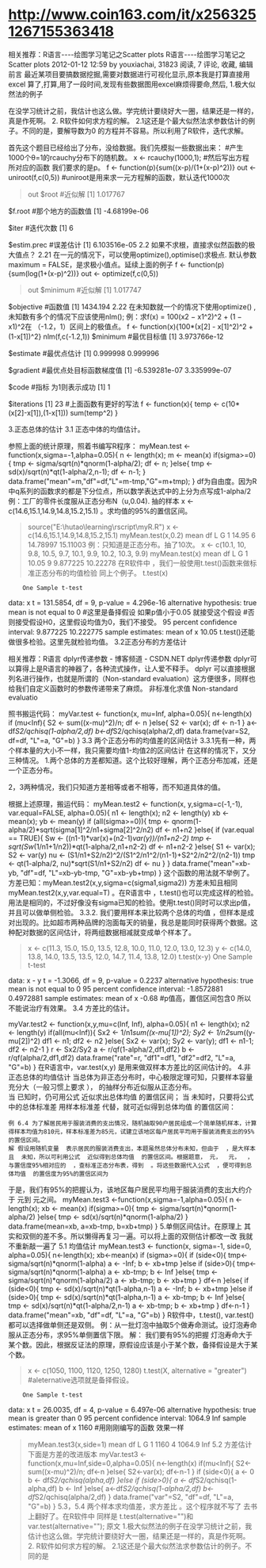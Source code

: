 # http://www.coin163.com/it/x2563251267155363418

相关推荐：R语言----绘图学习笔记之Scatter plots
R语言----绘图学习笔记之Scatter plots 2012-01-12 12:59 by youxiachai, 31823 阅读, 7 评论, 收藏, 编辑 前言   最近某项目要搞数据挖掘,需要对数据进行可视化显示,原本我是打算直接用excel 算了,打算,用了一段时间,发现有些数据图用excel麻烦得要命,然后,
1.极大似然法的例子

在没学习统计之前，我估计也这么做。学完统计要绕好大一圈，结果还是一样的，真是作死啊。
2. R软件如何求方程的解。
  2.1这还是个最大似然法求参数估计的例子。不同的是，要解导数为0 的方程并不容易。所以利用了R软件，迭代求解。

首先这个题目已经给出了分布，没给数据。我们先模拟一些数据出来：
#产生1000个θ=1的rcauchy分布下的随机数。
x <- rcauchy(1000,1);
#然后写出方程 所对应的函数 我们要求的是p。
f <- function(p){sum((x-p)/(1+(x-p)^2))}
out <- uniroot(f,c(0,5)) #uniroot是用来求一元方程解的函数，默认迭代1000次
> out
$root        #近似解
[1] 1.017767

$f.root    #那个地方的函数值
[1] -4.68199e-06

$iter    #迭代次数
[1] 6

$estim.prec    #误差估计
[1] 6.103516e-05
  2.2 如果不求根，直接求似然函数的极大值点？
   2.21 在一元的情况下，可以使用optimize(),optimise()求极点. 默认参数maximum = FALSE，是求极小值点。延续上面的例子
f <- function(p){sum(log(1+(x-p)^2))}
out <- optimize(f,c(0,5))
> out
$minimum     #近似解
[1] 1.017747

$objective   #函数值
[1] 1434.194
   2.22 在未知数就一个的情况下使用optimize() , 未知数有多个的情况下应该使用nlm();
    例：求f(x) = 100(x2 − x1^2)^2 + (1 − x1)^2在 （-1.2，1）区间上的极值点。
f <- function(x){100*(x[2] - x[1]^2)^2 + (1-x[1])^2}
nlm(f,c(-1.2,1))
$minimum   #最优目标值
[1] 3.973766e-12

$estimate  #最优点估计
[1] 0.999998 0.999996

$gradient  #最优点处目标函数梯度值
[1] -6.539281e-07  3.335999e-07

$code  #指标  为1则表示成功
[1] 1

$iterations
[1] 23
#上面函数有更好的写法
f <- function(x){
  temp <- c(10*(x[2]-x[1]),(1-x[1]))
  sum(temp^2)
}

3.正态总体的估计
  3.1 正态中体的均值估计。



参照上面的统计原理，照着书编写R程序：
myMean.test <- function(x,sigma=-1,alpha=0.05){
  n <- length(x); m <- mean(x)
  if(sigma>=0){
    tmp <- sigma/sqrt(n)*qnorm(1-alpha/2); df <- n;
  }else{
    tmp <- sd(x)/sqrt(n)*qt(1-alpha/2,n-1); df <- n-1;
  }
  data.frame("mean"=m,"df"=df,"L"=m-tmp,"G"=m+tmp);
}
df为自由度。因为R中q系列的函数求的都是下分位点，所以数学表达式中的上分为点写成1-alpha/2
  例：工厂的零件长度服从正态分布N（u,0.04). 抽的样本   x <- c(14.6,15.1,14.9,14.8,15.2,15.1) 。求均值的95%的置信区间。 
> source("E:\\hutao\\learning\\rscript\\myR.R")
> x <- c(14.6,15.1,14.9,14.8,15.2,15.1)
> myMean.test(x,0.2)
   mean df        L        G
1 14.95  6 14.78997 15.11003
 例：只知道是正态分布。抽了10次。
> x <- c(10.1, 10, 9.8, 10.5, 9.7, 10.1, 9.9, 10.2, 10.3, 9.9)
> myMean.test(x)
   mean df        L        G
1 10.05  9 9.877225 10.22278
在R软件中 ，我们一般使用t.test()函数来做标准正态分布的均值检验 同上个例子。
> t.test(x)

        One Sample t-test

data:  x
t = 131.5854, df = 9, p-value = 4.296e-16
alternative hypothesis: true mean is not equal to 0 #这里是备择假设 如果p值小于0.05 就接受这个假设
                                                    #否则接受假设H0，这里假设均值为0，我们不接受。
95 percent confidence interval:
  9.877225 10.222775
sample estimates:
mean of x 
    10.05
t.test()还能做很多检验。这里先就检验均值。
3.2正态分布的方差估计


相关推荐：R语言 dplyr传递参数 - 博客频道 - CSDN.NET
dplyr传递参数 dplyr可以算得上是R语言的神器了，各种流式操作，让人爱不释手。 dplyr 可以直接根据列名进行操作，也就是所谓的（Non-standard evaluation）这方便很多，同样也给我们自定义函数时的参数传递带来了麻烦。 非标准化求值 Non-standard evaluatio

照书搬运代码：
myVar.test <- function(x, mu=Inf, alpha=0.05){
  n<-length(x)
  if (mu<Inf){
    S2 <- sum((x-mu)^2)/n; df <- n
  }else{
    S2 <- var(x); df <- n-1
  }
  a<-df*S2/qchisq(1-alpha/2,df)
  b<-df*S2/qchisq(alpha/2,df)
  data.frame(var=S2, df=df, "L"=a, "G"=b)
}
3.3 两个正态分布的均值差的区间估计
  3.3.1先有一种，两个样本量的大小不一样，我只需要均值1-均值2的区间估计
在这样的情况下，又分三种情况。
     1.两个总体的方差都知道。这个比较好理解，两个正态分布加减，还是一个正态分布。

 2，3两种情况，我们只知道方差相等或者不相等，而不知道具体的值。

根据上述原理，搬运代码：
myMean.test2 <- function(x, y,sigma=c(-1,-1), var.equal=FALSE, alpha=0.05){
  n1 <- length(x); n2 <- length(y)
  xb <- mean(x); yb <- mean(y)
  if (all(sigma>=0)){
    tmp <- qnorm(1-alpha/2)*sqrt(sigma[1]^2/n1+sigma[2]^2/n2)
    df <- n1+n2
  }else{
    if (var.equal == TRUE){
      Sw <- ((n1-1)*var(x)+(n2-1)*var(y))/(n1+n2-2)
      tmp <- sqrt(Sw*(1/n1+1/n2))*qt(1-alpha/2,n1+n2-2)
      df <- n1+n2-2
    }else{
      S1 <- var(x); S2 <- var(y)
      nu <- (S1/n1+S2/n2)^2/(S1^2/n1^2/(n1-1)+S2^2/n2^2/(n2-1))
      tmp <- qt(1-alpha/2, nu)*sqrt(S1/n1+S2/n2)
      df <- nu
    }
  }
  data.frame("mean"=xb-yb, "df"=df, "L"=xb-yb-tmp, "G"=xb-yb+tmp)
}
这个函数的用法就不举例了。方差已知：myMean.test2(x,y,sigma=c(sigma1,sigma2)) 方差未知且相同myMean.test2(x,y,var.equal=T) 。在R语言中 ，t.test()也可以完成这样的检验。用法是相同的，不过好像没有sigma已知的检验。使用t.test()同时可以求出p值，并且可以做单侧检验。
3.3.2. 我们要用样本来比较两个总体的均值 ，但样本是成对出现的。比如超市两种品牌的泡面每天的销量，我总是能同时获得两个数据。这种配对数据的区间估计，将两组数据相减就变成单个样本了。

> x <- c(11.3, 15.0, 15.0, 13.5, 12.8, 10.0, 11.0, 12.0, 13.0, 12.3)
> y <- c(14.0, 13.8, 14.0, 13.5, 13.5, 12.0, 14.7, 11.4, 13.8, 12.0)
> t.test(x-y)
        One Sample t-test

data:  x - y
t = -1.3066, df = 9, p-value = 0.2237
alternative hypothesis: true mean is not equal to 0
95 percent confidence interval:
 -1.8572881  0.4972881
sample estimates:
mean of x 
    -0.68 
#p值高，置信区间包含0 所以不能说治疗有效果。
3.4 方差比的估计。


myVar.test2 <- function(x,y,mu=c(Inf, Inf), alpha=0.05){
  n1 <- length(x); n2 <- length(y)
  if(all(mu<Inf)){
    Sx2 <- 1/n1*sum((x-mu[1])^2); Sy2 <- 1/n2*sum((y-mu[2])^2)
    df1 <- n1; df2 <- n2
  }else{
    Sx2 <- var(x); Sy2 <- var(y); df1 <- n1-1; df2 <- n2-1
  }
  r <- Sx2/Sy2
  a <- r/qf(1-alpha/2,df1,df2)
  b <- r/qf(alpha/2,df1,df2)
  data.frame("rate"=r, "df1"=df1, "df2"=df2, "L"=a, "G"=b)
}
在R语言中，var.test(x,y) 是用来做双样本方差比的区间估计的。
4.非正态总体的均值估计
当总体为非正态分布时，中心极限定理可知，只要样本容量充分大（一般习惯上要求  ），  的抽样分布近似服从正态分布。          
    当  已知时，仍可用公式  近似求出总体均值  的置信区间；
    当  未知时，只要将公式  中的总体标准差  用样本标准差  代替，就可近似得到总体均值  的置信区间：
                                                                               
    例 6.4 为了解居民用于服装消费的支出情况，随机抽取90户居民组成一个简单随机样本，计算得样本均值为810元，样本标准差为85元，试建立该地区每户居民平均用于服装消费支出的95%的置信区间。
    解 假设用随机变量  表示居民的服装消费支出，本题虽然总体分布未知，但由于  ，是大样本且  未知，所以可利用公式  近似得到总体均值  的置信区间。根据题意， 元，  元，  ，与置信度95%相对应的  ，查标准正态分布表，得到  。将这些数据代入公式  ，便可得到总体均值  的置信度为95%的置信区间为
         
于是，我们有95%的把握认为，该地区每户居民平均用于服装消费的支出大约介于  元到  元之间。
myMean.test3 <-function(x,sigma=-1,alpha=0.05){
  n <- length(x); xb <- mean(x)
  if(sigma>=0){
    tmp <- sigma/sqrt(n)*qnorm(1-alpha/2)
  }else{
    tmp <- sd(x)/sqrt(n)*qnorm(1-alpha/2)
  }
  data.frame(mean=xb, a=xb-tmp, b=xb+tmp)
}
5.单侧区间估计。在原理上 其实和双侧的差不多。所以懒得再复习一遍。可以将上面的双侧估计都改一改 我就不重新敲一遍了
  5.1 均值估计
myMean.test3 <- function(x, sigma=-1, side=0, alpha=0.05){
  n<-length(x); xb<-mean(x)
  if (sigma>=0){
    if (side<0){
      tmp<-sigma/sqrt(n)*qnorm(1-alpha)
      a <- -Inf; b <- xb+tmp
    }else if (side>0){
      tmp<-sigma/sqrt(n)*qnorm(1-alpha)
      a <- xb-tmp; b <- Inf
    }else{
      tmp <- sigma/sqrt(n)*qnorm(1-alpha/2)
      a <- xb-tmp; b <- xb+tmp
    }
    df<-n
  }else{
    if (side<0){
    tmp <- sd(x)/sqrt(n)*qt(1-alpha,n-1)
    a <- -Inf; b <- xb+tmp
    }else if (side>0){
      tmp <- sd(x)/sqrt(n)*qt(1-alpha,n-1)
      a <- xb-tmp; b <- Inf
    }else{
      tmp <- sd(x)/sqrt(n)*qt(1-alpha/2,n-1)
      a <- xb-tmp; b <- xb+tmp
    }
    df<-n-1
  }
  data.frame("mean"=xb, "df"=df, "L"=a, "G"=b)
}
R软件中，t.test(), var.test() 都可以选择做单侧还是双侧。
例：从一批灯泡中抽取5个做寿命测试。设灯泡寿命服从正态分布，求95%单侧置信下限。
解： 我们要有95%的把握 灯泡寿命大于某个数。因此，根据反证法的原理，原假设应该是小于某个数，备择假设是大于某个数。
> x <- c(1050, 1100, 1120, 1250, 1280)
> t.test(X, alternative = "greater") #aleternative选项就是备择假设。

        One Sample t-test

data:  x
t = 26.0035, df = 4, p-value = 6.497e-06
alternative hypothesis: true mean is greater than 0
95 percent confidence interval:
 1064.9    Inf
sample estimates:
mean of x 
     1160 
#用刚刚编写的函数 效果一样
> myMean.test3(x,side=1)
  mean df      L   G
1 1160  4 1064.9 Inf
  5.2 方差估计 下面是方差的改进版本
myVar.test3 <- function(x,mu=Inf,side=0,alpha=0.05){
  n<-length(x)
  if(mu<Inf){
    S2<-sum((x-mu)^2)/n; df<-n
  }else{
    S2<-var(x); df<-n-1
  }
  if (side<0){
    a <- 0
    b <- df*S2/qchisq(alpha,df)
  }else if (side>0){
    a <- df*S2/qchisq(1-alpha,df)
    b <- Inf
  }else{
    a<-df*S2/qchisq(1-alpha/2,df)
    b<-df*S2/qchisq(alpha/2,df)
  }
  data.frame("var"=S2, "df"=df, "L"=a, "G"=b)
}
5.3，5.4 两个样本求均值差，求方差比 。这个程序就不写了 去书上翻好了。在R软件中 同样是 t.test(alternative="")和var.test(alternative="");
原文
1.极大似然法的例子在没学习统计之前，我估计也这么做。学完统计要绕好大一圈，结果还是一样的，真是作死啊。 2. R软件如何求方程的解。  2.1这还是个最大似然法求参数估计的例子。不同的是